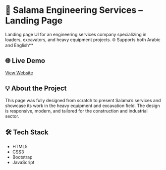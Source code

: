 # 🚜 Salama Engineering Services – Landing Page

Landing page UI for an engineering services company specializing in loaders, excavators, and heavy equipment projects.
🌐 Supports both Arabic and English**

## 🌐 Live Demo
[View Website](https://a7medsobih.github.io/salama/)

## 💡 About the Project
This page was fully designed  from scratch to present Salama’s services and showcase its work in the heavy equipment and excavation field. The design is responsive, modern, and tailored for the construction and industrial sector.

## 🛠 Tech Stack
- HTML5
- CSS3
- Bootstrap
- JavaScript
